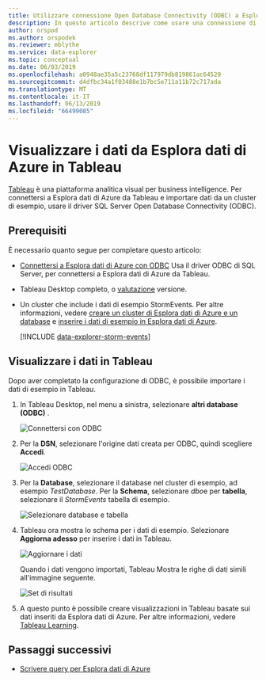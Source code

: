 ```yaml
---
title: Utilizzare connessione Open Database Connectivity (ODBC) a Esplora dati di Azure per visualizzare i dati con Tableau
description: In questo articolo descrive come usare una connessione di Open Database Connectivity (ODBC) per la connessione Esplora dati di Azure per visualizzare i dati con Tableau.
author: orspod
ms.author: orspodek
ms.reviewer: mblythe
ms.service: data-explorer
ms.topic: conceptual
ms.date: 06/03/2019
ms.openlocfilehash: a0948ae35a5c23768df117979db819861ac64529
ms.sourcegitcommit: d4dfbc34a1f03488e1b7bc5e711a11b72c717ada
ms.translationtype: MT
ms.contentlocale: it-IT
ms.lasthandoff: 06/13/2019
ms.locfileid: "66499085"
---
```

# <a name="visualize-data-from-azure-data-explorer-in-tableau"></a>Visualizzare i dati da Esplora dati di Azure in Tableau

 [Tableau](https://www.tableau.com/) è una piattaforma analitica visual per business intelligence. Per connettersi a Esplora dati di Azure da Tableau e importare dati da un cluster di esempio, usare il driver SQL Server Open Database Connectivity (ODBC). 

## <a name="prerequisites"></a>Prerequisiti

È necessario quanto segue per completare questo articolo:

* [Connettersi a Esplora dati di Azure con ODBC](connect-odbc.md) Usa il driver ODBC di SQL Server, per connettersi a Esplora dati di Azure da Tableau. 

* Tableau Desktop completo, o [valutazione](https://www.tableau.com/products/desktop/download) versione.

* Un cluster che include i dati di esempio StormEvents. Per altre informazioni, vedere [creare un cluster di Esplora dati di Azure e un database](create-cluster-database-portal.md) e [inserire i dati di esempio in Esplora dati di Azure](ingest-sample-data.md).

    [!INCLUDE [data-explorer-storm-events](../../includes/data-explorer-storm-events.md)]

## <a name="visualize-data-in-tableau"></a>Visualizzare i dati in Tableau 

Dopo aver completato la configurazione di ODBC, è possibile importare i dati di esempio in Tableau.

1. In Tableau Desktop, nel menu a sinistra, selezionare **altri database (ODBC)** .

    ![Connettersi con ODBC](media/tableau/connect-odbc.png)

1. Per la **DSN**, selezionare l'origine dati creata per ODBC, quindi scegliere **Accedi**.

    ![Accedi ODBC](media/tableau/odbc-sign-in.png)

1. Per la **Database**, selezionare il database nel cluster di esempio, ad esempio *TestDatabase*. Per la **Schema**, selezionare *dbo*e per **tabella**, selezionare il *StormEvents* tabella di esempio.

    ![Selezionare database e tabella](media/tableau/select-database-table.png)

1. Tableau ora mostra lo schema per i dati di esempio. Selezionare **Aggiorna adesso** per inserire i dati in Tableau.

    ![Aggiornare i dati](media/tableau/update-data.png)

    Quando i dati vengono importati, Tableau Mostra le righe di dati simili all'immagine seguente.

    ![Set di risultati](media/tableau/result-set.png)

1. A questo punto è possibile creare visualizzazioni in Tableau basate sui dati inseriti da Esplora dati di Azure. Per altre informazioni, vedere [Tableau Learning](https://www.tableau.com/learn).

## <a name="next-steps"></a>Passaggi successivi

* [Scrivere query per Esplora dati di Azure](write-queries.md)